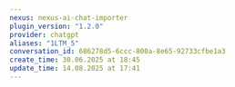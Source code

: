 ```yaml
---
nexus: nexus-ai-chat-importer
plugin_version: "1.2.0"
provider: chatgpt
aliases: "1LTM_5"
conversation_id: 686278d5-6ccc-800a-8e65-92733cfbe1a3
create_time: 30.06.2025 at 18:45
update_time: 14.08.2025 at 17:41
---
```

